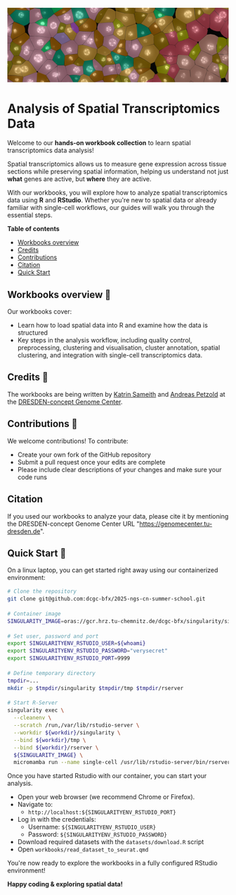 ![Banner](docs/spatial_banner.png)

# Analysis of Spatial Transcriptomics Data

Welcome to our **hands-on workbook collection** to learn spatial transcriptomics data analysis!

Spatial transcriptomics allows us to measure gene expression across tissue sections while preserving spatial information, helping us understand not just **what** genes are active, but **where** they are active.

With our workbooks, you will explore how to analyze spatial transcriptomics data using **R** and **RStudio**. Whether you're new to spatial data or already familiar with single-cell workflows, our guides will walk you through the essential steps.

**Table of contents**

- [Workbooks overview](#workbooks-overview)
- [Credits](#credits)
- [Contributions](#contributions)
- [Citation](#citation)
- [Quick Start](#quick-start)

## Workbooks overview 📘

Our workbooks cover:

- Learn how to load spatial data into R and examine how the data is structured
- Key steps in the analysis workflow, including quality control, preprocessing, clustering and visualisation, cluster annotation, spatial clustering, and integration with single-cell transcriptomics data.

## Credits 👥

The workbooks are being written by [Katrin Sameith](https://github.com/ktrns) and [Andreas Petzold](https://github.com/andpet0101) at the [DRESDEN-concept Genome Center](https://genomecenter.tu-dresden.de/about-us). 

## Contributions 🤝

We welcome contributions! To contribute:

- Create your own fork of the GitHub repository
- Submit a pull request once your edits are complete
- Please include clear descriptions of your changes and make sure your code runs

## Citation

If you used our workbooks to analyze your data, please cite it by mentioning the DRESDEN-concept Genome Center URL "https://genomecenter.tu-dresden.de". 

## Quick Start 🚀

On a linux laptop, you can get started right away using our containerized environment:

```bash
# Clone the repository
git clone git@github.com:dcgc-bfx/2025-ngs-cn-summer-school.git

# Container image
SINGULARITY_IMAGE=oras://gcr.hrz.tu-chemnitz.de/dcgc-bfx/singularity/singularity-single-cell:Unstable

# Set user, password and port
export SINGULARITYENV_RSTUDIO_USER=${whoami}
export SINGULARITYENV_RSTUDIO_PASSWORD="verysecret"
export SINGULARITYENV_RSTUDIO_PORT=9999

# Define temporary directory
tmpdir=...
mkdir -p $tmpdir/singularity $tmpdir/tmp $tmpdir/rserver

# Start R-Server
singularity exec \
  --cleanenv \
  --scratch /run,/var/lib/rstudio-server \
  --workdir ${workdir}/singularity \
  --bind ${workdir}/tmp \
  --bind ${workdir}/rserver \
  ${SINGULARITY_IMAGE} \
  micromamba run --name single-cell /usr/lib/rstudio-server/bin/rserver --server-user=${SINGULARITYENV_RSTUDIO_USER} --www-port=${SINGULARITYENV_RSTUDIO_PORT}
```

Once you have started Rstudio with our container, you can start your analysis. 

- Open your web browser (we recommend Chrome or Firefox).
- Navigate to:  
  - `http://localhost:${SINGULARITYENV_RSTUDIO_PORT}`
- Log in with the credentials:  
  - Username: `${SINGULARITYENV_RSTUDIO_USER}`  
  - Password: `${SINGULARITYENV_RSTUDIO_PASSWORD}`
- Download required datasets with the `datasets/download.R` script
- Open `workbooks/read_dataset_to_seurat.qmd`

You're now ready to explore the workbooks in a fully configured RStudio environment!

**Happy coding & exploring spatial data!**

